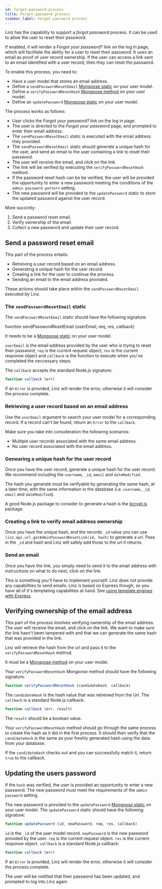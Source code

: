 ```yaml
---
id: forgot-password-process
title: Forgot password process
sidebar_label: Forgot password process
---
```


Linz has the capability to support a _forgot password_ process. It can be used to allow the user to reset their password.

If enabled, it will render a _Forgot your password?_ link on the log in page, which will facilitate the ability for a user to reset their password. It uses an email as proof of user record ownership. If the user can access a link sent to an email identified with a user record, then they can reset the password.

To enable this process, you need to:

-   Have a user model that stores an email address.
-   Define a `sendPasswordResetEmail` [Mongoose static](https://mongoosejs.com/docs/guide.html#statics) on your user model.
-   Define a `verifyPasswordResetHash` [Mongoose method](https://mongoosejs.com/docs/guide.html#methods) on your user model.
-   Define an `updatePassword` [Mongoose static](https://mongoosejs.com/docs/guide.html#statics) on your user model.

The process works as follows:

-   User clicks the _Forgot your password?_ link on the log in page.
-   The user is directed to the _Forgot your password_ page, and prompted to enter their email address.
-   The `sendPasswordResetEmail` static is executed with the email address they provided.
-   The `sendPasswordResetEmail` static should generate a unique hash for the user, and send an email to the user containing a link to reset their password.
-   The user will receive the email, and click on the link.
-   The link will be verified by executing the `verifyPasswordResetHash` method.
-   If the password reset hash can be be verified, the user will be provided the opportunity to enter a new password meeting the conditions of the `admin password pattern` setting.
-   The new password will be provided to the `updatePassword` static to store the updated password against the user record.

More succintly:

1. Send a password reset email.
2. Verify ownership of the email.
3. Collect a new password and update their user record.

## Send a password reset email

This part of the process entails:

-   Retreiving a user record based on an email address.
-   Generating a unique hash for the user record.
-   Creating a link for the user to continue the process.
-   Sending an email to the email address provided.

These actions should take place within the `sendPasswordResetEmail` executed by Linz.

### The `sendPasswordResetEmail` static

The `sendPasswordResetEmail` static should have the following signature:

function sendPasswordResetEmail (userEmail, req, res, callback)

It needs to be a [Mongoose static](https://mongoosejs.com/docs/guide.html#statics) on your user model.

`userEmail` is the email address provided by the user who is trying to reset their password, `req` is the current request object, `res` is the current response object and `callback` is the function to execute when you've completed the neccessary steps.

The `callback` accepts the standard Node.js signature:

```javascript
function callback (err)
```

If an `Error` is provided, Linz will render the error, otherwise it will consider the process complete.

### Retrieving a user record based on an email address

Use the `userEmail` argument to search your user model for a corresponding record. If a record can't be found, return an `Error` to the `callback`.

Make sure you take into consideration the following scenarios:

-   Multiple user records associated with the same email address.
-   No user record associated with the email address.

### Genearing a unique hash for the user record

Once you have the user record, generate a unique hash for the user record. We recommend including the `username`, `_id`, `email` and `dateModified`.

The hash you generate must be verifyable by generating the same hash, at a later time, with the same information in the database (i.e. `username`, `_id`, `email` and `dateModified`).

A good Node.js package to consider to generate a hash is the [bcrypt.js](https://www.npmjs.com/package/bcryptjs) package.

### Creating a link to verify email address ownership

Once you have the unique hash, and the records `_id` value you can use `linz.api.url.getAdminPasswordResetLink(id, hash)` to generate a url. Pass in the `_id` and hash and Linz will safely add those to the url it returns.

### Send an email

Once you have the link, you simply need to send it to the email address with instructions on what to do next; click on the link.

This is something you'll have to implement yourself. Linz does not provide any capabilities to send emails. Linz is based on Express though, so you have all of it's templating capabilities at hand. See [using template engines with Express](https://expressjs.com/en/guide/using-template-engines.html).

## Verifying ownership of the email address

This part of the process involves verifying ownership of the email address. The user will receive the email, and click on the link. We want to make sure the link hasn't been tampered with and that we can generate the same hash that was provided in the link.

Linz will retrieve the hash from the url and pass it to the `verifyPasswordResetHash` method.

It must be a [Mongoose method](https://mongoosejs.com/docs/guide.html#methods) on your user model.

Your `verifyPasswordResetHash` Mongoose method should have the following signature:

```javascript
function verifyPasswordResetHash (candidateHash, callback)
```

The `candidateHash` is the hash value that was retreived from the Url. The `callback` is a standard Node.js callback:

```javascript
function callback (err, result)
```

The `result` should be a boolean value.

Your `verifyPasswordResetHash` method should go through the same process to create the hash as it did in the first process. It should then verify that the `candidateHash` is the same as your freshly generated hash using the data from your database.

If the `candidateHash` checks out and you can successfully match it, return `true` to the callback.

## Updating the users password

If the `hash` was verified, the user is provided an opportunity to enter a new password. The new password must meet the requirements of the `admin password` setting.

The new password is provided to the `updatePassword` [Mongoose static](https://mongoosejs.com/docs/guide.html#statics) on your user model. The `updatePassword` static should have the following signature:

```javascript
function updatePassword (id, newPassword, req, res, callback)
```

`id` is the `_id` of the user model record. `newPassword` is the new password provided by the user. `req` is the current request object. `res` is the current response object. `callback` is a standard Node.js callback:

```javascript
function callback (err)
```

If an `Error` is provided, Linz will render the error, otherwise it will consider the process complete.

The user will be notified that their password has been updated, and prompted to log into Linz again.
